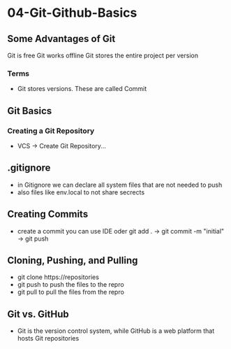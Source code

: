 # 04-Git-Github-Basics

## Some Advantages of Git

Git is free
Git works offline
Git stores the entire project per version 

### Terms

- Git stores versions. These are called Commit

## Git Basics
### Creating a Git Repository

- VCS -> Create Git Repository...

## .gitignore

- in Gitignore we can declare all system files that are not needed to push 
- also files like env.local to not share secrects 

## Creating Commits

- create a commit you can use IDE oder git add . -> git commit -m "initial" -> git push 

## Cloning, Pushing, and Pulling

- git clone https://repositories 
- git push to push the files to the repro 
- git pull to pull the files from the repro 

## Git vs. GitHub

- Git is the version control system, while GitHub is a web platform that hosts Git repositories


